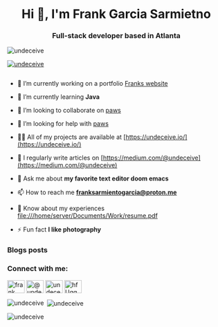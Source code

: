 <h1 align="center">Hi 👋, I'm Frank Garcia Sarmietno</h1>
<h3 align="center">Full-stack developer based in Atlanta</h3>

<p align="left"> <img src="https://komarev.com/ghpvc/?username=undeceive&label=Profile%20views&color=0e75b6&style=flat" alt="undeceive" /> </p>

<p align="left"> <a href="https://github.com/ryo-ma/github-profile-trophy"><img src="https://github-profile-trophy.vercel.app/?username=undeceive" alt="undeceive" /></a> </p>

<p align="left"> <a href="https://twitter.com/" target="blank"><img src="https://img.shields.io/twitter/follow/?logo=twitter&style=for-the-badge" alt="" /></a> </p>

- 🔭 I’m currently working on a portfolio [Franks website](https://undeceive.io/)

- 🌱 I’m currently learning **Java**

- 👯 I’m looking to collaborate on [paws](https://paws-undeceive.vercel.app/)

- 🤝 I’m looking for help with [paws](https://paws-undeceive.vercel.app/)

- 👨‍💻 All of my projects are available at [https://undeceive.io/](https://undeceive.io/)

- 📝 I regularly write articles on [https://medium.com/@undeceive](https://medium.com/@undeceive)

- 💬 Ask me about **my favorite text editor doom emacs**

- 📫 How to reach me **franksarmientogarcia@proton.me**

- 📄 Know about my experiences [file:///home/server/Documents/Work/resume.pdf](file:///home/server/Documents/Work/resume.pdf)

- ⚡ Fun fact **I like photography**

### Blogs posts
<!-- BLOG-POST-LIST:START -->
<!-- BLOG-POST-LIST:END -->

<h3 align="left">Connect with me:</h3>
<p align="left">
<a href="https://linkedin.com/in/frank garcia sarmiento" target="blank"><img align="center" src="https://raw.githubusercontent.com/rahuldkjain/github-profile-readme-generator/master/src/images/icons/Social/linked-in-alt.svg" alt="frank garcia sarmiento" height="30" width="40" /></a>
<a href="https://medium.com/@undeceive" target="blank"><img align="center" src="https://raw.githubusercontent.com/rahuldkjain/github-profile-readme-generator/master/src/images/icons/Social/medium.svg" alt="@undeceive" height="30" width="40" /></a>
<a href="https://www.leetcode.com/undeceive" target="blank"><img align="center" src="https://raw.githubusercontent.com/rahuldkjain/github-profile-readme-generator/master/src/images/icons/Social/leet-code.svg" alt="undeceive" height="30" width="40" /></a>
<a href="https://discord.gg/hfUqgGbm" target="blank"><img align="center" src="https://raw.githubusercontent.com/rahuldkjain/github-profile-readme-generator/master/src/images/icons/Social/discord.svg" alt="hfUqgGbm" height="30" width="40" /></a>
</p>

<p><img align="left" src="https://github-readme-stats.vercel.app/api/top-langs?username=undeceive&show_icons=true&locale=en&layout=compact" alt="undeceive" /></p>

<p>&nbsp;<img align="center" src="https://github-readme-stats.vercel.app/api?username=undeceive&show_icons=true&locale=en" alt="undeceive" /></p>

<p><img align="center" src="https://github-readme-streak-stats.herokuapp.com/?user=undeceive&" alt="undeceive" /></p>
